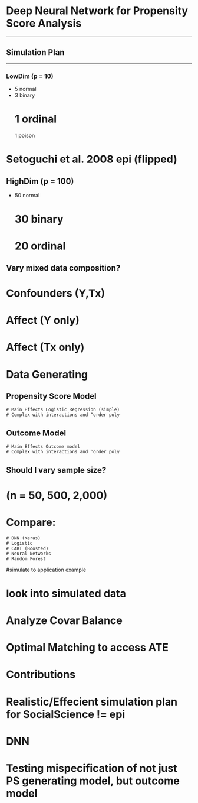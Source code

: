 # Deep Neural Network for Propensity Score Analysis

---

## Simulation Plan

---

### LowDim (p = 10)

- 5 normal
- 3 binary
  # 1 ordinal
  1 poison

# Setoguchi et al. 2008 epi (flipped)

## HighDim (p = 100)

- 50 normal

  # 30 binary

  # 20 ordinal

## Vary mixed data composition?

# Confounders (Y,Tx)

# Affect (Y only)

# Affect (Tx only)

# Data Generating

## Propensity Score Model

    # Main Effects Logistic Regression (simple)
    # Complex with interactions and ^order poly

## Outcome Model

    # Main Effects Outcome model
    # Complex with interactions and ^order poly

## Should I vary sample size?

# (n = 50, 500, 2,000)

# Compare:

    # DNN (Keras)
    # Logistic
    # CART (Boosted)
    # Neural Networks
    # Random Forest

#simulate to application example

# look into simulated data

# Analyze Covar Balance

# Optimal Matching to access ATE

# Contributions

# Realistic/Effecient simulation plan for SocialScience != epi

# DNN

# Testing mispecification of not just PS generating model, but outcome model
